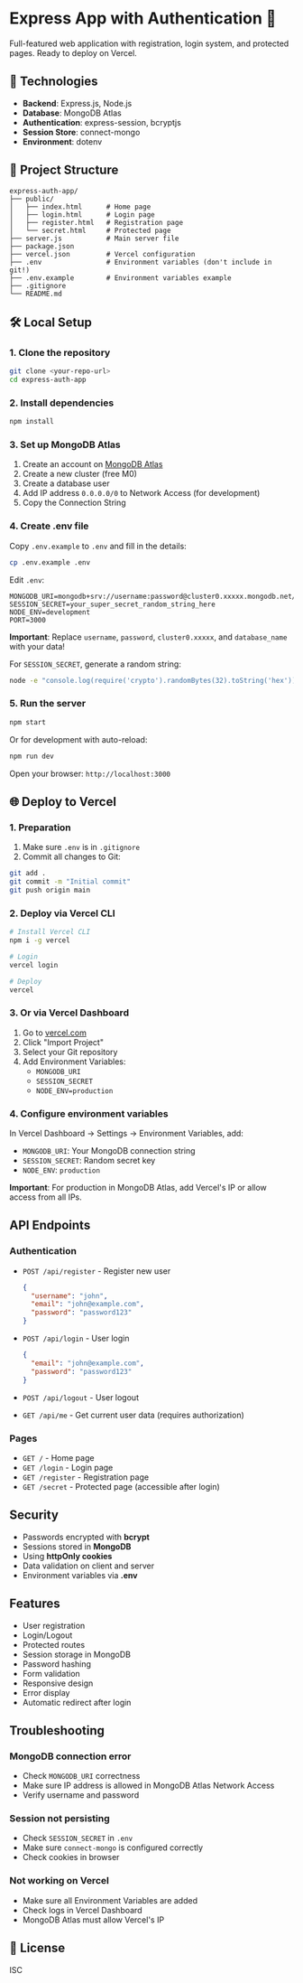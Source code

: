 # Express App with Authentication 🔐

Full-featured web application with registration, login system, and protected pages. Ready to deploy on Vercel.

## 🚀 Technologies

- **Backend**: Express.js, Node.js
- **Database**: MongoDB Atlas
- **Authentication**: express-session, bcryptjs
- **Session Store**: connect-mongo
- **Environment**: dotenv

## 📁 Project Structure

```
express-auth-app/
├── public/
│   ├── index.html      # Home page
│   ├── login.html      # Login page
│   ├── register.html   # Registration page
│   └── secret.html     # Protected page
├── server.js           # Main server file
├── package.json
├── vercel.json         # Vercel configuration
├── .env                # Environment variables (don't include in git!)
├── .env.example        # Environment variables example
├── .gitignore
└── README.md
```

## 🛠️ Local Setup

### 1. Clone the repository

```bash
git clone <your-repo-url>
cd express-auth-app
```

### 2. Install dependencies

```bash
npm install
```

### 3. Set up MongoDB Atlas

1. Create an account on [MongoDB Atlas](https://www.mongodb.com/cloud/atlas)
2. Create a new cluster (free M0)
3. Create a database user
4. Add IP address `0.0.0.0/0` to Network Access (for development)
5. Copy the Connection String

### 4. Create .env file

Copy `.env.example` to `.env` and fill in the details:

```bash
cp .env.example .env
```

Edit `.env`:

```env
MONGODB_URI=mongodb+srv://username:password@cluster0.xxxxx.mongodb.net/database_name
SESSION_SECRET=your_super_secret_random_string_here
NODE_ENV=development
PORT=3000
```

**Important**: Replace `username`, `password`, `cluster0.xxxxx`, and `database_name` with your data!

For `SESSION_SECRET`, generate a random string:
```bash
node -e "console.log(require('crypto').randomBytes(32).toString('hex'))"
```

### 5. Run the server

```bash
npm start
```

Or for development with auto-reload:

```bash
npm run dev
```

Open your browser: `http://localhost:3000`

## 🌐 Deploy to Vercel

### 1. Preparation

1. Make sure `.env` is in `.gitignore`
2. Commit all changes to Git:

```bash
git add .
git commit -m "Initial commit"
git push origin main
```

### 2. Deploy via Vercel CLI

```bash
# Install Vercel CLI
npm i -g vercel

# Login
vercel login

# Deploy
vercel
```

### 3. Or via Vercel Dashboard

1. Go to [vercel.com](https://vercel.com)
2. Click "Import Project"
3. Select your Git repository
4. Add Environment Variables:
   - `MONGODB_URI`
   - `SESSION_SECRET`
   - `NODE_ENV=production`

### 4. Configure environment variables

In Vercel Dashboard → Settings → Environment Variables, add:

- `MONGODB_URI`: Your MongoDB connection string
- `SESSION_SECRET`: Random secret key
- `NODE_ENV`: `production`

**Important**: For production in MongoDB Atlas, add Vercel's IP or allow access from all IPs.

## API Endpoints

### Authentication

- `POST /api/register` - Register new user
  ```json
  {
    "username": "john",
    "email": "john@example.com",
    "password": "password123"
  }
  ```

- `POST /api/login` - User login
  ```json
  {
    "email": "john@example.com",
    "password": "password123"
  }
  ```

- `POST /api/logout` - User logout

- `GET /api/me` - Get current user data (requires authorization)

### Pages

- `GET /` - Home page
- `GET /login` - Login page
- `GET /register` - Registration page
- `GET /secret` - Protected page (accessible after login)

##  Security

- Passwords encrypted with **bcrypt**
- Sessions stored in **MongoDB**
- Using **httpOnly cookies**
- Data validation on client and server
- Environment variables via **.env**

##  Features

-  User registration
-  Login/Logout
-  Protected routes
-  Session storage in MongoDB
-  Password hashing
-  Form validation
-  Responsive design
-  Error display
-  Automatic redirect after login

##  Troubleshooting

### MongoDB connection error

- Check `MONGODB_URI` correctness
- Make sure IP address is allowed in MongoDB Atlas Network Access
- Verify username and password

### Session not persisting

- Check `SESSION_SECRET` in `.env`
- Make sure `connect-mongo` is configured correctly
- Check cookies in browser

### Not working on Vercel

- Make sure all Environment Variables are added
- Check logs in Vercel Dashboard
- MongoDB Atlas must allow Vercel's IP

## 📄 License

ISC